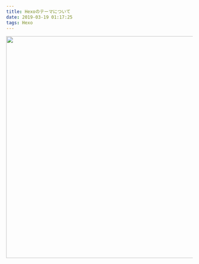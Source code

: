 ```yaml
---
title: Hexoのテーマについて
date: 2019-03-19 01:17:25
tags: Hexo
---
```

<img src="start.png" alt="" title="Hexoのテーマについて" width="600">

